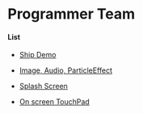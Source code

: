 <p align="center"><h1>Programmer Team</h1></p>


#### List

* [Ship Demo](shipdemo.md)

* [Image, Audio, ParticleEffect](imgaupar.md)

* [Splash Screen](splashscreen.md)

* [On screen TouchPad](onscreentouchpad.md)
